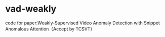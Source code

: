 # vad-weakly
code for paper:Weakly-Supervised Video Anomaly Detection with Snippet Anomalous Attention（Accept by TCSVT）

